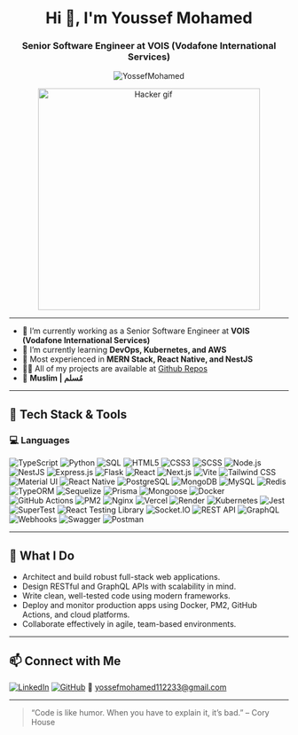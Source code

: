 <h1 align="center">Hi 👋, I'm Youssef Mohamed</h1>
<h3 align="center">Senior Software Engineer at VOIS (Vodafone International Services)</h3>

<p align="center">
  <img src="https://komarev.com/ghpvc/?username=YossefMohamed&label=Profile%20views&color=0e75b6&style=flat" alt="YossefMohamed" />
</p>

<p align="center">
  <img src="https://media.giphy.com/media/LmNwrBhejkK9EFP504/giphy.gif" width="400" alt="Hacker gif" />
</p>

---

- 🔭 I’m currently working as a Senior Software Engineer at **VOIS (Vodafone International Services)**
- 🌱 I’m currently learning **DevOps, Kubernetes, and AWS**
- 🧠 Most experienced in **MERN Stack, React Native, and NestJS**
- 👨‍💻 All of my projects are available at [Github Repos](https://github.com/YossefMohamed?tab=repositories)
- 🕋 **Muslim | مُسلم**

---

## 🧰 Tech Stack & Tools

### 💻 Languages
![TypeScript](https://img.shields.io/badge/-TypeScript-3178C6?style=flat-square&logo=typescript&logoColor=white)
![Python](https://img.shields.io/badge/-Python-3776AB?style=flat-square&logo=python&logoColor=white)
![SQL](https://img.shields.io/badge/-SQL-4479A1?style=flat-square&logo=postgresql&logoColor=white)
![HTML5](https://img.shields.io/badge/-HTML5-E34F26?style=flat-square&logo=html5&logoColor=white)
![CSS3](https://img.shields.io/badge/-CSS3-1572B6?style=flat-square&logo=css3&logoColor=white)
![SCSS](https://img.shields.io/badge/-SCSS-CC6699?style=flat-square&logo=sass&logoColor=white)
![Node.js](https://img.shields.io/badge/-Node.js-339933?style=flat-square&logo=node.js&logoColor=white)
![NestJS](https://img.shields.io/badge/-NestJS-E0234E?style=flat-square&logo=nestjs&logoColor=white)
![Express.js](https://img.shields.io/badge/-Express.js-000000?style=flat-square&logo=express&logoColor=white)
![Flask](https://img.shields.io/badge/-Flask-000000?style=flat-square&logo=flask&logoColor=white)
![React](https://img.shields.io/badge/-React-61DAFB?style=flat-square&logo=react&logoColor=black)
![Next.js](https://img.shields.io/badge/-Next.js-000000?style=flat-square&logo=next.js&logoColor=white)
![Vite](https://img.shields.io/badge/-Vite-646CFF?style=flat-square&logo=vite&logoColor=white)
![Tailwind CSS](https://img.shields.io/badge/-Tailwind_CSS-06B6D4?style=flat-square&logo=tailwind-css&logoColor=white)
![Material UI](https://img.shields.io/badge/-MUI-007FFF?style=flat-square&logo=mui&logoColor=white)
![React Native](https://img.shields.io/badge/-React%20Native-61DAFB?style=flat-square&logo=react&logoColor=white)
![PostgreSQL](https://img.shields.io/badge/-PostgreSQL-4169E1?style=flat-square&logo=postgresql&logoColor=white)
![MongoDB](https://img.shields.io/badge/-MongoDB-47A248?style=flat-square&logo=mongodb&logoColor=white)
![MySQL](https://img.shields.io/badge/-MySQL-4479A1?style=flat-square&logo=mysql&logoColor=white)
![Redis](https://img.shields.io/badge/-Redis-DC382D?style=flat-square&logo=redis&logoColor=white)
![TypeORM](https://img.shields.io/badge/-TypeORM-FF6347?style=flat-square&logo=typeorm&logoColor=white)
![Sequelize](https://img.shields.io/badge/-Sequelize-52B0E7?style=flat-square&logo=sequelize&logoColor=white)
![Prisma](https://img.shields.io/badge/-Prisma-2D3748?style=flat-square&logo=prisma&logoColor=white)
![Mongoose](https://img.shields.io/badge/-Mongoose-800000?style=flat-square&logo=mongoose&logoColor=white)
![Docker](https://img.shields.io/badge/-Docker-2496ED?style=flat-square&logo=docker&logoColor=white)
![GitHub Actions](https://img.shields.io/badge/-GitHub_Actions-2088FF?style=flat-square&logo=github-actions&logoColor=white)
![PM2](https://img.shields.io/badge/-PM2-2B037A?style=flat-square&logo=pm2&logoColor=white)
![Nginx](https://img.shields.io/badge/-Nginx-009639?style=flat-square&logo=nginx&logoColor=white)
![Vercel](https://img.shields.io/badge/-Vercel-000000?style=flat-square&logo=vercel&logoColor=white)
![Render](https://img.shields.io/badge/-Render-46E3B7?style=flat-square&logo=render&logoColor=white)
![Kubernetes](https://img.shields.io/badge/-Kubernetes-326CE5?style=flat-square&logo=kubernetes&logoColor=white)
![Jest](https://img.shields.io/badge/-Jest-C21325?style=flat-square&logo=jest&logoColor=white)
![SuperTest](https://img.shields.io/badge/-SuperTest-4B4B4B?style=flat-square)
![React Testing Library](https://img.shields.io/badge/-Testing_Library-E33332?style=flat-square&logo=testing-library&logoColor=white)
![Socket.IO](https://img.shields.io/badge/-Socket.IO-010101?style=flat-square&logo=socket.io&logoColor=white)
![REST API](https://img.shields.io/badge/-REST_API-6E6E6E?style=flat-square&logo=rest&logoColor=white)
![GraphQL](https://img.shields.io/badge/-GraphQL-E10098?style=flat-square&logo=graphql&logoColor=white)
![Webhooks](https://img.shields.io/badge/-Webhooks-5A29E4?style=flat-square&logo=webhooks&logoColor=white)
![Swagger](https://img.shields.io/badge/-Swagger-85EA2D?style=flat-square&logo=swagger&logoColor=black)
![Postman](https://img.shields.io/badge/-Postman-FF6C37?style=flat-square&logo=postman&logoColor=white)

---

## 🚀 What I Do

- Architect and build robust full-stack web applications.
- Design RESTful and GraphQL APIs with scalability in mind.
- Write clean, well-tested code using modern frameworks.
- Deploy and monitor production apps using Docker, PM2, GitHub Actions, and cloud platforms.
- Collaborate effectively in agile, team-based environments.

---

## 📫 Connect with Me

[![LinkedIn](https://img.shields.io/badge/-LinkedIn-0A66C2?style=flat-square&logo=linkedin&logoColor=white)](https://www.linkedin.com/in/youssef-mohamed-1a97471b5/)
[![GitHub](https://img.shields.io/badge/-GitHub-181717?style=flat-square&logo=github&logoColor=white)](https://github.com/youssef-mohamed-dev)
📧 yossefmohamed112233@gmail.com

---

> “Code is like humor. When you have to explain it, it’s bad.” – Cory House
